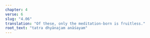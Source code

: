 ```yaml
---
chapter: 4
verse: 6
slug: "4.06"
translation: "Of these, only the meditation-born is fruitless."
root_text: "tatra dhyānajam anāśayam"
---
```


